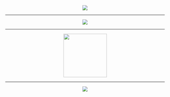 <div align="center"> <img src="https://metrics.lecoq.io/5e9451f4c5e36313?template=classic&config.timezone=Asia%2FShanghai"> </div>

***

<div align="center"> <img src="https://github-profile-trophy.vercel.app/?username=5e9451f4c5e36313" /> </div>

***

<div align="center"> <img height="137px" src="https://github-readme-stats.vercel.app/api?username=5e9451f4c5e36313&hide_title=true&hide_border=true&show_icons=trueline_height=21&text_color=000&icon_color=000&bg_color=0,ea6161,ffc64d,fffc4d,52fa5a&theme=graywhite" /> </div>

***

<div align="center"> <img src="https://github-readme-streak-stats.herokuapp.com/?user=5e9451f4c5e36313" /> </div>
